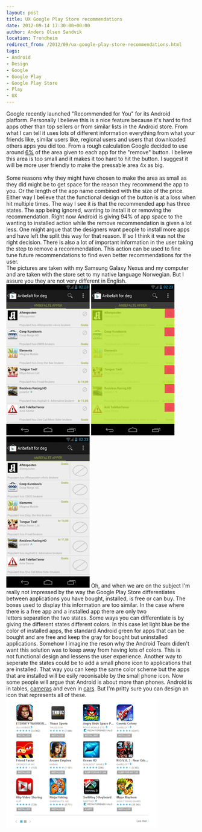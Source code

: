 ```yaml
---
layout: post
title: UX Google Play Store recommendations
date: 2012-09-14 17:30:00+00:00
author: Anders Olsen Sandvik
location: Trondheim
redirect_from: /2012/09/ux-google-play-store-recommendations.html
tags:
- Android
- Design
- Google
- Google Play
- Google Play Store
- Play
- UX
---
```


Google recently&nbsp;launched&nbsp;"Recommended for You" for its Android platform.&nbsp;Personally&nbsp;I&nbsp;believe&nbsp;this is a nice feature because it's hard to find apps other than top sellers or from similar lists in the Android store. From what I can tell it uses lots of different information everything from what your friends like, similar users like, regional users and users that downloaded others apps you did too.&nbsp;From a rough calculation Google decided to use around <a href="https://gist.github.com/3594090">6%</a> of the area given to each app for the "remove" button. I believe this area is too small and it makes it too hard to hit the button. I suggest it will be more user friendly to make the pressable area 4x as big.<br />
<br />
Some reasons why they might have chosen to make the area as small as they did might be to get space for the reason they recommend the app to you. Or the length of the app name combined with the size of the price. Either way I believe that the&nbsp;functional&nbsp;design of the button is at a loss when hit multiple times. The way I see it is that the recommended app has three states. The app&nbsp;being&nbsp;ignored, wanting to install it or removing the recommendation. Right now Android is giving 94% of&nbsp;app space&nbsp;to the wanting to installed action while the remove recommendation is&nbsp;given&nbsp;a lot less. One might argue that the designers want people to install more apps and have left the&nbsp;split&nbsp;this way for that reason. If so I think it was not the right&nbsp;decision. There is also a lot of&nbsp;important&nbsp;information in the user taking the step to remove a recommendation. This action can be used to&nbsp;fine tune&nbsp;future recommendations to find even better recommendations for the user.
<br />
The pictures are taken with my Samsung Galaxy Nexus and my computer and are taken with the store set to my native language&nbsp;Norwegian. But I assure you they are not very different in English.
<br /> 
<img alt="Picture of apps that are recommended for the platform user." src="/images/2012-09-14-ux-google-play-store-recommendations/android1.png" height="400" width="221" title="Recommended for You" />
<img alt="Highlighted &quot;remove&quot; button area" src="/images/2012-09-14-ux-google-play-store-recommendations/android2.png" height="400" width="221" title="Highlighted area" />
<img alt="My suggestion for the design tweak" src="/images/2012-09-14-ux-google-play-store-recommendations/android3.png" height="400" width="221" title="Redesign" />
Oh, and when we are on the subject I'm really not impressed by the way the Google Play Store differentiates between applications you have bought, installed, is free or can buy. The boxes used to display this&nbsp;information&nbsp;are too similar. In the case where there is a free app and a installed app there are only two letters&nbsp;separation&nbsp;the two states. Some ways you can differentiate is by giving the different states different colors. In this case let light blue be the color of installed apps, the standard Android green for apps that can be bought and are free and keep the gray for bought but uninstalled applications. Somehow I imagine the reson why the Android Team diden't want this solution was to keep away from having lots of colors. This is not&nbsp;functional&nbsp;design and lessens the user experience. Another way to seperate the states could be to add a small phone icon to applications that are installed. That way you can keep the same color scheme but the apps that are installed will be esily reconisable by the small phone icon. Now some people will argue that Android is about more than phones. Android is in tables,&nbsp;<a href="http://www.theverge.com/2012/8/29/3276302/samsung-galaxy-camera-announcement" target="_blank">cameras</a> and even in <a href="http://www.androidauthority.com/android-powered-oem-car-stereo-68660/" target="_blank">cars</a>. But I'm pritty sure you can design an icon that&nbsp;represents&nbsp;all of these.
<br />
<img class="centered" alt="Google Play Store colors" src="/images/2012-09-14-ux-google-play-store-recommendations/android4.png" height="341" title="Google Play Store colors" width="400" />